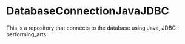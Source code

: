 # DatabaseConnectionJavaJDBC
This is a repository that connects to the database using Java, JDBC : performing_arts:
